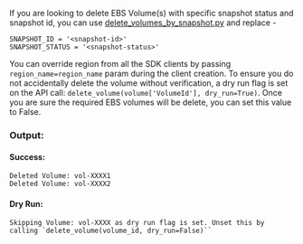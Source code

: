 If you are looking to delete EBS Volume(s) with specific snapshot status and snapshot id, you can use [delete_volumes_by_snapshot.py](delete_volumes_by_snapshot.py) and replace -

```
SNAPSHOT_ID = '<snapshot-id>'
SNAPSHOT_STATUS = '<snapshot-status>'
```

You can override region from all the SDK clients by passing `region_name=region_name` param during the client creation. To ensure you do not accidentally delete the volume without verification, a dry run flag is set on the API call: `delete_volume(volume['VolumeId'], dry_run=True)`. Once you are sure the required EBS volumes will be delete, you can set this value to False.


### Output:

#### Success:
```
Deleted Volume: vol-XXXX1
Deleted Volume: vol-XXXX2
```

#### Dry Run:
```
Skipping Volume: vol-XXXX as dry run flag is set. Unset this by calling `delete_volume(volume_id, dry_run=False)``

```
